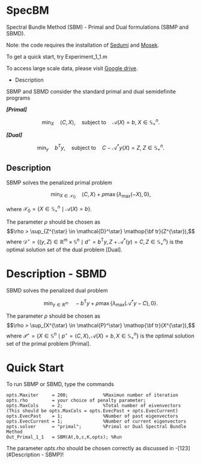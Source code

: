 # SpecBM
Spectral Bundle Method (SBM) - Primal and Dual formulations (SBMP and SBMD).

Note: the code requires the installation of [Sedumi](https://sedumi.ie.lehigh.edu/) and [Mosek](https://www.mosek.com/).

To get a quick start, try Experiment_1_1.m


To access large scale data, please visit [Google drive](https://drive.google.com/drive/folders/101KqJ56fwcZMuYuTTpwUASnevcnB2frt?usp=drive_link).


* Description

SBMP and SBMD consider the standard primal and dual semidefinite programs

***[Primal]***
```math 
	\min_{X}\quad \langle C,X \rangle, \quad \mathrm{subject~to}\quad \mathcal{A}(X) = b,\; X \in \mathbb{S}^n_+. 
```

***[Dual]***
```math
	\min_{y}\quad b^{\mathsf{T}}y, \quad \mathrm{subject~to}\quad C-\mathcal{A}^{*}y(X) = Z,\; Z \in \mathbb{S}^n_+. 
```
## Description

SBMP solves the penalized primal problem 
```math
\min_{X \in \mathcal{X}_0} \quad \langle C,X\rangle + \rho \max \{\lambda_{\max}(-X),0\},
```
where $` \mathcal{X}_0 =\{X \in \mathbb{S}^n_+ \mid \mathcal{A}(X) = b\} `$.

The parameter $` \rho `$ should be chosen as $$\rho > \sup_{Z^{\star} \in \mathcal{D}^\star} \mathop{\bf tr}(Z^{\star}),$$ where $` \mathcal{D}^\star = \left\{(y,Z) \in \mathbb{R}^m \times \mathbb{S}^{n} \mid d^\star = b^{\mathsf{T}} y, Z+\mathcal{A}^* (y) = C, Z \in \mathbb{S}^n_+\right\}`$ is the optimal solution set of the dual problem [Dual].


# Description - SBMD
SBMD solves the penalized dual problem 
```math
\min_{y \in \mathbb{R}^m} \quad -b^{\mathsf{T}} y + \rho \max \{\lambda_{\max}(\mathcal{A}^{*}y-C),0\}.
```
The parameter $` \rho `$ should be chosen as $$\rho > \sup_{X^{\star} \in \mathcal{P}^\star} \mathop{\bf tr}(X^{\star}),$$
where $` \mathcal{P}^\star= \left\{X \in \mathbb{S}^{n} \mid p^\star = \langle C, X\rangle, \mathcal{A}(X) = b, X \in \mathbb{S}^n_+\right\}`$ is the optimal solution set of the primal problem [Primal].

# Quick Start
To run SBMP or SBMD, type the commands

	opts.Maxiter     = 200;             %Maximun number of iteration
	opts.rho         = your choice of penalty parameter; 
	opts.MaxCols     = 2;               %Total number of eivenvectors (This should be opts.MaxCols = opts.EvecPast + opts.EvecCurrent)
	opts.EvecPast    = 1;	            %Number of past eigenvectors
	opts.EvecCurrent = 1;               %Number of current eigenvectors
	opts.solver      = "primal";        %Primal or Dual Spectral Bundle Method
	Out_Primal_1_1   = SBM(At,b,c,K,opts); %Run

The parameter $`opts.rho`$ should be chosen correctly as discussed in -[123](#Description - SBMP)!
